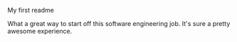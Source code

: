My first readme

What a great way to start off this software engineering job.
It's sure a pretty awesome experience.
